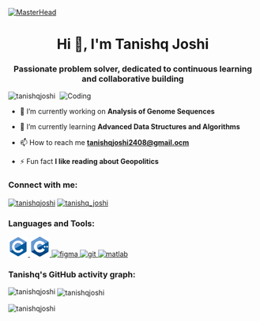 [![MasterHead](https://developers.giphy.com/branch/master/static/api-512d36c09662682717108a38bbb5c57d.gif)](https://github.com/TanishqJoshi)
<h1 align="center">Hi 👋, I'm Tanishq Joshi</h1>
<h3 align="center">Passionate problem solver, dedicated to continuous learning and collaborative building</h3>
<img align="right" alt="Coding" width="400" src="https://cdn.dribbble.com/users/1162077/screenshots/3848914/programmer.gif">


<p align="left"> <img src="https://komarev.com/ghpvc/?username=tanishqjoshi&label=Profile%20views&color=0e75b6&style=flat" alt="tanishqjoshi" /> </p>



- 🔭 I’m currently working on **Analysis of Genome Sequences**

- 🌱 I’m currently learning **Advanced Data Structures and Algorithms**

- 📫 How to reach me **tanishqjoshi2408@gmail.ocm**

- ⚡ Fun fact **I like reading about Geopolitics**

<h3 align="left">Connect with me:</h3>
<p align="left">
<a href="https://linkedin.com/in/tanishqjoshi" target="blank"><img align="center" src="https://raw.githubusercontent.com/rahuldkjain/github-profile-readme-generator/master/src/images/icons/Social/linked-in-alt.svg" alt="tanishqjoshi" height="30" width="40" /></a>
<a href="https://www.leetcode.com/tanishq_joshi" target="blank"><img align="center" src="https://raw.githubusercontent.com/rahuldkjain/github-profile-readme-generator/master/src/images/icons/Social/leet-code.svg" alt="tanishq_joshi" height="30" width="40" /></a>
</p>

<h3 align="left">Languages and Tools:</h3>
<p align="left"> <a href="https://www.cprogramming.com/" target="_blank" rel="noreferrer"> <img src="https://raw.githubusercontent.com/devicons/devicon/master/icons/c/c-original.svg" alt="c" width="40" height="40"/> </a> <a href="https://www.w3schools.com/cpp/" target="_blank" rel="noreferrer"> <img src="https://raw.githubusercontent.com/devicons/devicon/master/icons/cplusplus/cplusplus-original.svg" alt="cplusplus" width="40" height="40"/> </a> <a href="https://www.figma.com/" target="_blank" rel="noreferrer"> <img src="https://www.vectorlogo.zone/logos/figma/figma-icon.svg" alt="figma" width="40" height="40"/> </a> <a href="https://git-scm.com/" target="_blank" rel="noreferrer"> <img src="https://www.vectorlogo.zone/logos/git-scm/git-scm-icon.svg" alt="git" width="40" height="40"/> </a> <a href="https://www.mathworks.com/" target="_blank" rel="noreferrer"> <img src="https://upload.wikimedia.org/wikipedia/commons/2/21/Matlab_Logo.png" alt="matlab" width="40" height="40"/> </a> </p>




<h3 align="left">Tanishq's GitHub activity graph:</h3>


<p><img align="left" src="https://github-readme-stats.vercel.app/api/top-langs?username=tanishqjoshi&show_icons=true&locale=en&layout=compact&theme=tokyonight" alt="tanishqjoshi" /></p>

<p>&nbsp;<img align="center" src="https://github-readme-stats.vercel.app/api?username=tanishqjoshi&show_icons=true&locale=en&theme=tokyonight" alt="tanishqjoshi" /></p>

<p><img align="center" src="https://github-readme-streak-stats.herokuapp.com/?user=tanishqjoshi&&theme=tokyonight" alt="tanishqjoshi" /></p>








